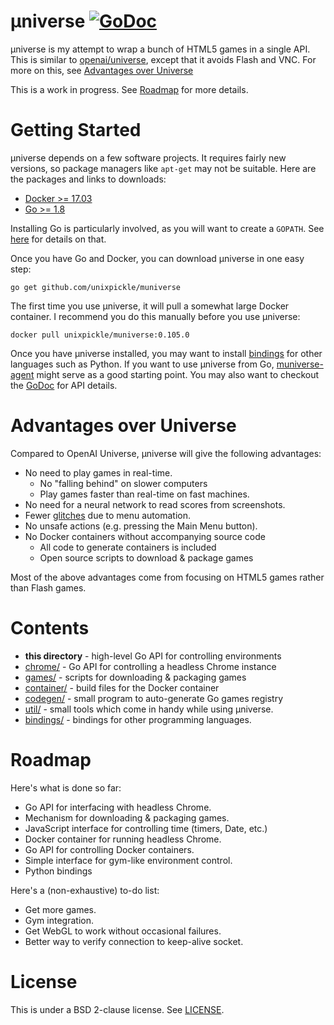 # μniverse [![GoDoc](https://godoc.org/github.com/unixpickle/muniverse?status.svg)](https://godoc.org/github.com/unixpickle/muniverse)

μniverse is my attempt to wrap a bunch of HTML5 games in a single API. This is similar to [openai/universe](https://github.com/openai/universe), except that it avoids Flash and VNC. For more on this, see [Advantages over Universe](#advantages-over-universe)

This is a work in progress. See [Roadmap](#roadmap) for more details.

# Getting Started

µniverse depends on a few software projects. It requires fairly new versions, so package managers like `apt-get` may not be suitable. Here are the packages and links to downloads:

 * [Docker >= 17.03](https://docs.docker.com/engine/installation/#time-based-release-schedule)
 * [Go >= 1.8](https://golang.org/dl/)

Installing Go is particularly involved, as you will want to create a `GOPATH`. See [here](https://golang.org/doc/code.html#GOPATH) for details on that.

Once you have Go and Docker, you can download µniverse in one easy step:

```
go get github.com/unixpickle/muniverse
```

The first time you use µniverse, it will pull a somewhat large Docker container. I recommend you do this manually before you use µniverse:

```
docker pull unixpickle/muniverse:0.105.0
```

Once you have µniverse installed, you may want to install [bindings](bindings) for other languages such as Python. If you want to use µniverse from Go, [muniverse-agent](https://github.com/unixpickle/muniverse-agent) might serve as a good starting point. You may also want to checkout the [GoDoc](https://godoc.org/github.com/unixpickle/muniverse) for API details.

# Advantages over Universe

Compared to OpenAI Universe, μniverse will give the following advantages:

 * No need to play games in real-time.
   * No "falling behind" on slower computers
   * Play games faster than real-time on fast machines.
 * No need for a neural network to read scores from screenshots.
 * Fewer [glitches](https://github.com/openai/universe/issues/187) due to menu automation.
 * No unsafe actions (e.g. pressing the Main Menu button).
 * No Docker containers without accompanying source code
   * All code to generate containers is included
   * Open source scripts to download & package games

Most of the above advantages come from focusing on HTML5 games rather than Flash games.

# Contents

 * **this directory** - high-level Go API for controlling environments
 * [chrome/](chrome) - Go API for controlling a headless Chrome instance
 * [games/](games) - scripts for downloading & packaging games
 * [container/](container) - build files for the Docker container
 * [codegen/](codegen) - small program to auto-generate Go games registry
 * [util/](util) - small tools which come in handy while using µniverse.
 * [bindings/](bindings) - bindings for other programming languages.

# Roadmap

Here's what is done so far:

 * Go API for interfacing with headless Chrome.
 * Mechanism for downloading & packaging games.
 * JavaScript interface for controlling time (timers, Date, etc.)
 * Docker container for running headless Chrome.
 * Go API for controlling Docker containers.
 * Simple interface for gym-like environment control.
 * Python bindings

Here's a (non-exhaustive) to-do list:

 * Get more games.
 * Gym integration.
 * Get WebGL to work without occasional failures.
 * Better way to verify connection to keep-alive socket.

# License

This is under a BSD 2-clause license. See [LICENSE](LICENSE).
